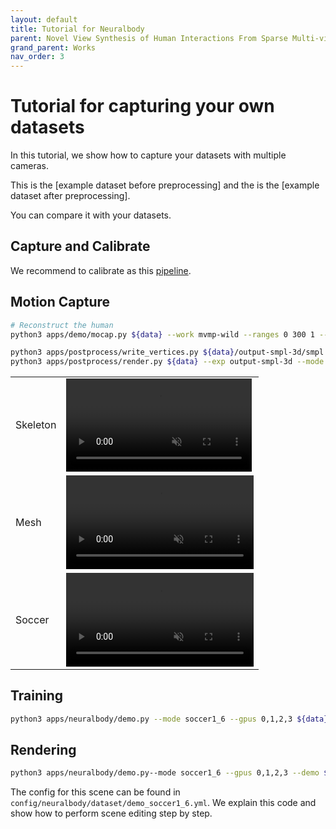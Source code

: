 ```yaml
---
layout: default
title: Tutorial for Neuralbody
parent: Novel View Synthesis of Human Interactions From Sparse Multi-view Videos
grand_parent: Works
nav_order: 3
---
```


# Tutorial for capturing your own datasets

In this tutorial, we show how to capture your datasets with multiple cameras.

This is the [example dataset before preprocessing] and the is the [example dataset after preprocessing].

You can compare it with your datasets.

## Capture and Calibrate

We recommend to calibrate as this [pipeline]().

## Motion Capture

```bash
# Reconstruct the human
python3 apps/demo/mocap.py ${data} --work mvmp-wild --ranges 0 300 1 --subs_vis 1 3 5 7 --pids 0 1 2 3 4 5
```

```bash
python3 apps/postprocess/write_vertices.py ${data}/output-smpl-3d/smpl ${data}/output-smpl-3d/vertices --cfg_model ${data}/output-smpl-3d/cfg_model.yml --mode vertices
python3 apps/postprocess/render.py ${data} --exp output-smpl-3d --mode instance-d0.05 --ranges 0 1400 1
```


<table cellspacing="0">
    <thead>
    </thead>
    <tbody id="demo">
      <tr>
        <td>Skeleton
        </td>
        <td>
          <video width="99%" playsinline="" autoplay="autoplay" loop="loop" preload="" muted=""><source src="multinb-code/soccer1_6_keypoints.mp4" type="video/mp4">
          </video>
        </td>
      </tr>
      <tr>
        <td>Mesh
        </td>
        <td>
          <video width="100%" playsinline="" autoplay="autoplay" loop="loop" preload="" muted=""><source src="multinb-code/soccer1_6_smpl.mp4" type="video/mp4">
          </video>
        </td>
      </tr>
      <tr>
        <td>Soccer
        </td>
        <td>
          <video width="100%" playsinline="" autoplay="autoplay" loop="loop" preload="" muted=""><source src="multinb-code/soccer1_6_object.mp4" type="video/mp4">
          </video>
        </td>
      </tr>
    </tbody>
</table>

## Training

```bash
python3 apps/neuralbody/demo.py --mode soccer1_6 --gpus 0,1,2,3 ${data}
```

## Rendering

```bash
python3 apps/neuralbody/demo.py--mode soccer1_6 --gpus 0,1,2,3 --demo ${data} 
```

The config for this scene can be found in `config/neuralbody/dataset/demo_soccer1_6.yml`. We explain this code and show how to perform scene editing step by step.

